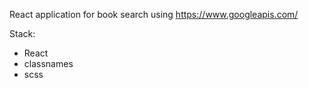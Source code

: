 React application for book search using https://www.googleapis.com/

Stack:

- React
- classnames
- scss
